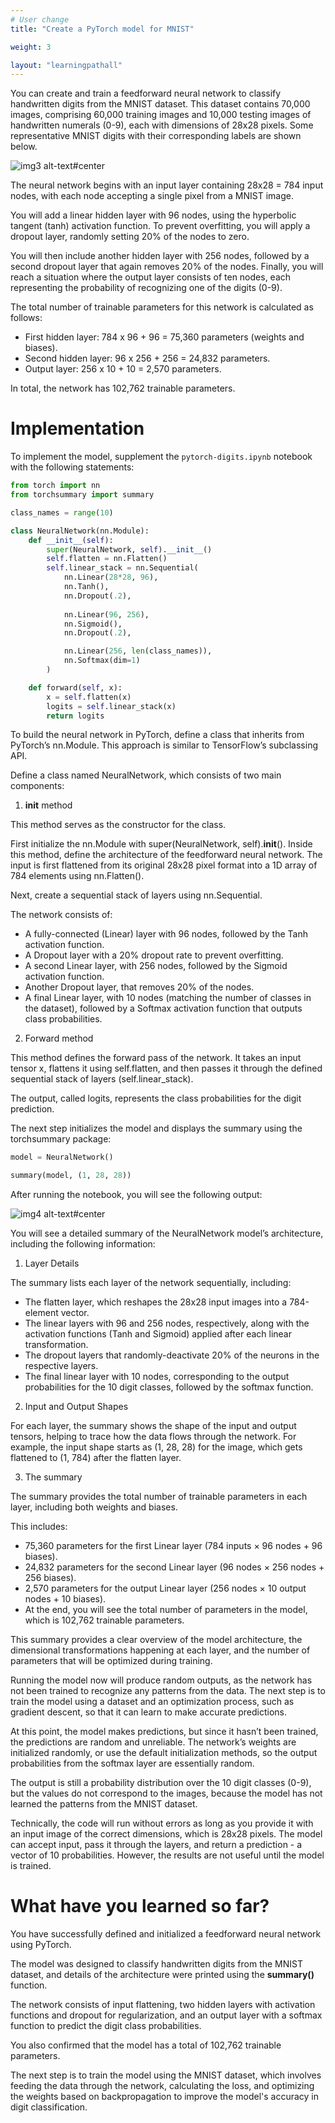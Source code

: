 ```yaml
---
# User change
title: "Create a PyTorch model for MNIST"

weight: 3

layout: "learningpathall"
---
```


You can create and train a feedforward neural network to classify handwritten digits from the MNIST dataset. This dataset contains 70,000 images, comprising 60,000 training images and 10,000 testing images of handwritten numerals (0-9), each with dimensions of 28x28 pixels. Some representative MNIST digits with their corresponding labels are shown below.

![img3 alt-text#center](Figures/3.png "Figure 3: MNIST Digits and Labels.")

The neural network begins with an input layer containing 28x28 = 784 input nodes, with each node accepting a single pixel from a MNIST image. 

You will add a linear hidden layer with 96 nodes, using the hyperbolic tangent (tanh) activation function. To prevent overfitting, you will apply a dropout layer, randomly setting 20% of the nodes to zero.

You will then include another hidden layer with 256 nodes, followed by a second dropout layer that again removes 20% of the nodes. Finally, you will reach a situation where the output layer consists of ten nodes, each representing the probability of recognizing one of the digits (0-9).

The total number of trainable parameters for this network is calculated as follows:

* First hidden layer:  784 x 96 + 96 = 75,360 parameters (weights and biases).
* Second hidden layer:  96 x 256 + 256 = 24,832 parameters.
* Output layer:  256 x 10 + 10 = 2,570 parameters.

In total, the network has 102,762 trainable parameters.

# Implementation

To implement the model, supplement the `pytorch-digits.ipynb` notebook with the following statements:

```Python
from torch import nn
from torchsummary import summary

class_names = range(10)

class NeuralNetwork(nn.Module):
    def __init__(self):
        super(NeuralNetwork, self).__init__()
        self.flatten = nn.Flatten()
        self.linear_stack = nn.Sequential(
            nn.Linear(28*28, 96),            
            nn.Tanh(),            
            nn.Dropout(.2),
            
            nn.Linear(96, 256),
            nn.Sigmoid(),
            nn.Dropout(.2),

            nn.Linear(256, len(class_names)),
            nn.Softmax(dim=1)
        )

    def forward(self, x):
        x = self.flatten(x)
        logits = self.linear_stack(x)
        return logits
```

To build the neural network in PyTorch, define a class that inherits from PyTorch’s nn.Module. This approach is similar to TensorFlow’s subclassing API. 

Define a class named NeuralNetwork, which consists of two main components:

1. __init__ method 

This method serves as the constructor for the class. 

First initialize the nn.Module with super(NeuralNetwork, self).__init__(). Inside this method, define the architecture of the feedforward neural network. The input is first flattened from its original 28x28 pixel format into a 1D array of 784 elements using nn.Flatten(). 

Next, create a sequential stack of layers using nn.Sequential. 

The network consists of:

* A fully-connected (Linear) layer with 96 nodes, followed by the Tanh activation function.
* A Dropout layer with a 20% dropout rate to prevent overfitting.
* A second Linear layer, with 256 nodes, followed by the Sigmoid activation function.
* Another Dropout layer, that removes 20% of the nodes.
* A final Linear layer, with 10 nodes (matching the number of classes in the dataset), followed by a Softmax activation function that outputs class probabilities.

2. Forward method 

This method defines the forward pass of the network. It takes an input tensor x, flattens it using self.flatten, and then passes it through the defined sequential stack of layers (self.linear_stack). 

The output, called logits, represents the class probabilities for the digit prediction.

The next step initializes the model and displays the summary using the torchsummary package:

```Python
model = NeuralNetwork()

summary(model, (1, 28, 28))
```

After running the notebook, you will see the following output:

![img4 alt-text#center](Figures/4.png "Figure 4: Notebook Output.")

You will see a detailed summary of the NeuralNetwork model’s architecture, including the following information:

1.	Layer Details

The summary lists each layer of the network sequentially, including:

* The flatten layer, which reshapes the 28x28 input images into a 784-element vector.
* The linear layers with 96 and 256 nodes, respectively, along with the activation functions (Tanh and Sigmoid) applied after each linear transformation.
* The dropout layers that randomly-deactivate 20% of the neurons in the respective layers.
* The final linear layer with 10 nodes, corresponding to the output probabilities for the 10 digit classes, followed by the softmax function.

2. Input and Output Shapes 

For each layer, the summary shows the shape of the input and output tensors, helping to trace how the data flows through the network. For example, the input shape starts as (1, 28, 28) for the image, which gets flattened to (1, 784) after the flatten layer.

3.	The summary 

The summary provides the total number of trainable parameters in each layer, including both weights and biases. 

This includes:

* 75,360 parameters for the first Linear layer (784 inputs × 96 nodes + 96 biases).
* 24,832 parameters for the second Linear layer (96 nodes × 256 nodes + 256 biases).
* 2,570 parameters for the output Linear layer (256 nodes × 10 output nodes + 10 biases).
* At the end, you will see the total number of parameters in the model, which is 102,762 trainable parameters.

This summary provides a clear overview of the model architecture, the dimensional transformations happening at each layer, and the number of parameters that will be optimized during training.

Running the model now will produce random outputs, as the network has not been trained to recognize any patterns from the data. The next step is to train the model using a dataset and an optimization process, such as gradient descent, so that it can learn to make accurate predictions.

At this point, the model makes predictions, but since it hasn’t been trained, the predictions are random and unreliable. The network’s weights are initialized randomly, or use the default initialization methods, so the output probabilities from the softmax layer are essentially random.

The output is still a probability distribution over the 10 digit classes (0-9), but the values do not correspond to the images, because the model has not learned the patterns from the MNIST dataset.

Technically, the code will run without errors as long as you provide it with an input image of the correct dimensions, which is 28x28 pixels. The model can accept input, pass it through the layers, and return a prediction - a vector of 10 probabilities. However, the results are not useful until the model is trained.

# What have you learned so far?

You have successfully defined and initialized a feedforward neural network using PyTorch. 

The model was designed to classify handwritten digits from the MNIST dataset, and details of the architecture were printed using the **summary()** function. 

The network consists of input flattening, two hidden layers with activation functions and dropout for regularization, and an output layer with a softmax function to predict the digit class probabilities. 

You also confirmed that the model has a total of 102,762 trainable parameters.

The next step is to train the model using the MNIST dataset, which involves feeding the data through the network, calculating the loss, and optimizing the weights based on backpropagation to improve the model's accuracy in digit classification.
